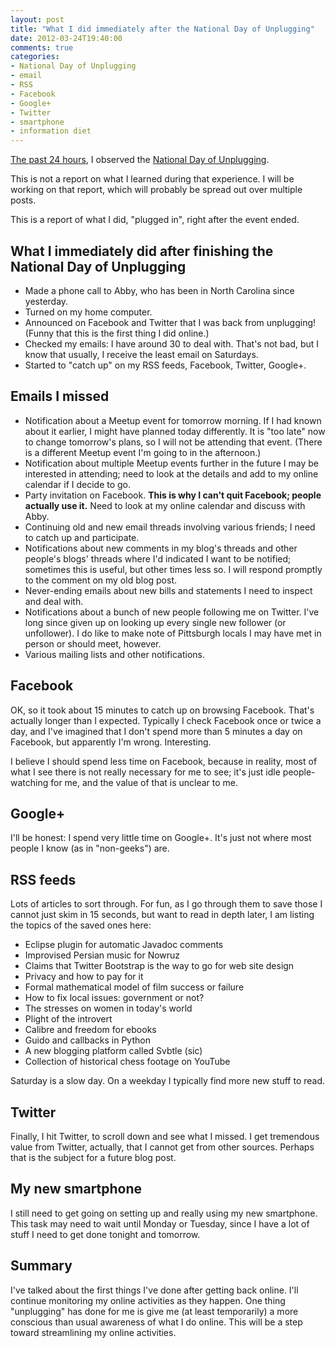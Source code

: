 ```yaml
---
layout: post
title: "What I did immediately after the National Day of Unplugging"
date: 2012-03-24T19:40:00
comments: true
categories:
- National Day of Unplugging
- email
- RSS
- Facebook
- Google+
- Twitter
- smartphone
- information diet
---
```

[The past 24 hours](/blog/2012/03/22/paradox-i-will-observe-the-national-day-of-unplugging-but-just-bought-my-first-smartphone-this-week/), I observed the [National Day of Unplugging](http://nationaldayofunplugging.org/).

This is not a report on what I learned during that experience. I will be working on that report, which will probably be spread out over multiple posts.

This is a report of what I did, "plugged in", right after the event ended.

<!--more-->

## What I immediately did after finishing the National Day of Unplugging

- Made a phone call to Abby, who has been in North Carolina since yesterday.
- Turned on my home computer.
- Announced on Facebook and Twitter that I was back from unplugging! (Funny that this is the first thing I did online.)
- Checked my emails: I have around 30 to deal with. That's not bad, but I know that usually, I receive the least email on Saturdays.
- Started to "catch up" on my RSS feeds, Facebook, Twitter, Google+.

## Emails I missed

- Notification about a Meetup event for tomorrow morning. If I had known about it earlier, I might have planned today differently. It is "too late" now to change tomorrow's plans, so I will not be attending that event. (There is a different Meetup event I'm going to in the afternoon.)
- Notification about multiple Meetup events further in the future I may be interested in attending; need to look at the details and add to my online calendar if I decide to go.
- Party invitation on Facebook. **This is why I can't quit Facebook; people actually use it.** Need to look at my online calendar and discuss with Abby.
- Continuing old and new email threads involving various friends; I need to catch up and participate.
- Notifications about new comments in my blog's threads and other people's blogs' threads where I'd indicated I want to be notified; sometimes this is useful, but other times less so. I will respond promptly to the comment on my old blog post.
- Never-ending emails about new bills and statements I need to inspect and deal with.
- Notifications about a bunch of new people following me on Twitter. I've long since given up on looking up every single new follower (or unfollower). I do like to make note of Pittsburgh locals I may have met in person or should meet, however.
- Various mailing lists and other notifications.

## Facebook

OK, so it took about 15 minutes to catch up on browsing Facebook. That's actually longer than I expected. Typically I check Facebook once or twice a day, and I've imagined that I don't spend more than 5 minutes a day on Facebook, but apparently I'm wrong. Interesting.

I believe I should spend less time on Facebook, because in reality, most of what I see there is not really necessary for me to see; it's just idle people-watching for me, and the value of that is unclear to me.

## Google+

I'll be honest: I spend very little time on Google+. It's just not where most people I know (as in "non-geeks") are.

## RSS feeds

Lots of articles to sort through. For fun, as I go through them to save those I cannot just skim in 15 seconds, but want to read in depth later, I am listing the topics of the saved ones here:

- Eclipse plugin for automatic Javadoc comments
- Improvised Persian music for Nowruz
- Claims that Twitter Bootstrap is the way to go for web site design
- Privacy and how to pay for it
- Formal mathematical model of film success or failure
- How to fix local issues: government or not?
- The stresses on women in today's world
- Plight of the introvert
- Calibre and freedom for ebooks
- Guido and callbacks in Python
- A new blogging platform called Svbtle (sic)
- Collection of historical chess footage on YouTube

Saturday is a slow day. On a weekday I typically find more new stuff to read.

## Twitter

Finally, I hit Twitter, to scroll down and see what I missed. I get tremendous value from Twitter, actually, that I cannot get from other sources. Perhaps that is the subject for a future blog post.

## My new smartphone

I still need to get going on setting up and really using my new smartphone. This task may need to wait until Monday or Tuesday, since I have a lot of stuff I need to get done tonight and tomorrow.

## Summary

I've talked about the first things I've done after getting back online. I'll continue monitoring my online activities as they happen. One thing "unplugging" has done for me is give me (at least temporarily) a more conscious than usual awareness of what I do online. This will be a step toward streamlining my online activities.
